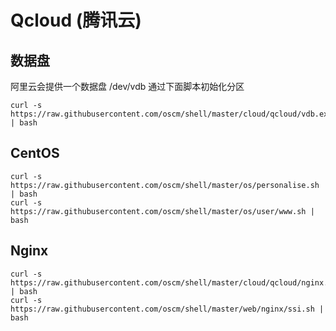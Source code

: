 Qcloud (腾讯云)
=====

数据盘 
-----
阿里云会提供一个数据盘 /dev/vdb 通过下面脚本初始化分区

	curl -s https://raw.githubusercontent.com/oscm/shell/master/cloud/qcloud/vdb.exp.sh | bash

CentOS
-----
	curl -s https://raw.githubusercontent.com/oscm/shell/master/os/personalise.sh | bash
	curl -s https://raw.githubusercontent.com/oscm/shell/master/os/user/www.sh | bash

Nginx
-----
	curl -s https://raw.githubusercontent.com/oscm/shell/master/cloud/qcloud/nginx.sh | bash
	curl -s https://raw.githubusercontent.com/oscm/shell/master/web/nginx/ssi.sh | bash